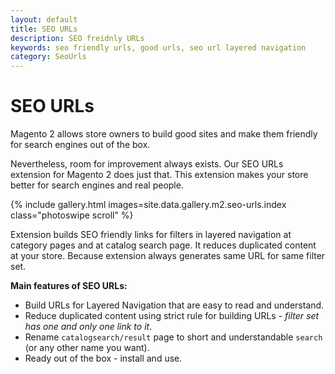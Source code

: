 ```yaml
---
layout: default
title: SEO URLs
description: SEO freidnly URLs
keywords: seo friendly urls, good urls, seo url layered navigation
category: SeoUrls
---
```


# SEO URLs

Magento 2 allows store owners to build good sites and make them friendly for search engines out of the box.

Nevertheless, room for improvement always exists. Our SEO URLs extension for Magento 2 does just that. This extension makes your store better for search engines and real people.

{% include gallery.html images=site.data.gallery.m2.seo-urls.index class="photoswipe scroll" %}

Extension builds SEO friendly links for filters in layered navigation at category pages and at catalog search page. It reduces duplicated content at your store. Because extension always generates same URL for same filter set.

**Main features of SEO URLs:**

 -  Build URLs for Layered Navigation that are easy to read and understand.
 -  Reduce duplicated content using strict rule for building URLs - *filter set has one and only one link to it*.
 -  Rename `catalogsearch/result` page to short and understandable `search` (or any other name you want).
 -  Ready out of the box - install and use.
